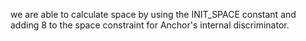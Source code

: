 we are able to calculate space by using the INIT_SPACE constant and adding 8 to the space constraint for Anchor's internal discriminator.